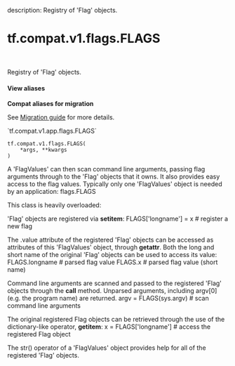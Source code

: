 description: Registry of 'Flag' objects.

<div itemscope itemtype="http://developers.google.com/ReferenceObject">
<meta itemprop="name" content="tf.compat.v1.flags.FLAGS" />
<meta itemprop="path" content="Stable" />
</div>

# tf.compat.v1.flags.FLAGS

<!-- Insert buttons and diff -->

<table class="tfo-notebook-buttons tfo-api nocontent" align="left">

</table>



Registry of 'Flag' objects.

<section class="expandable">
  <h4 class="showalways">View aliases</h4>
  <p>
<b>Compat aliases for migration</b>
<p>See
<a href="https://www.tensorflow.org/guide/migrate">Migration guide</a> for
more details.</p>
<p>`tf.compat.v1.app.flags.FLAGS`</p>
</p>
</section>

<pre class="devsite-click-to-copy prettyprint lang-py tfo-signature-link">
<code>tf.compat.v1.flags.FLAGS(
    *args, **kwargs
)
</code></pre>



<!-- Placeholder for "Used in" -->

A 'FlagValues' can then scan command line arguments, passing flag
arguments through to the 'Flag' objects that it owns.  It also
provides easy access to the flag values.  Typically only one
'FlagValues' object is needed by an application: flags.FLAGS

This class is heavily overloaded:

'Flag' objects are registered via __setitem__:
     FLAGS['longname'] = x   # register a new flag

The .value attribute of the registered 'Flag' objects can be accessed
as attributes of this 'FlagValues' object, through __getattr__.  Both
the long and short name of the original 'Flag' objects can be used to
access its value:
     FLAGS.longname          # parsed flag value
     FLAGS.x                 # parsed flag value (short name)

Command line arguments are scanned and passed to the registered 'Flag'
objects through the __call__ method.  Unparsed arguments, including
argv[0] (e.g. the program name) are returned.
     argv = FLAGS(sys.argv)  # scan command line arguments

The original registered Flag objects can be retrieved through the use
of the dictionary-like operator, __getitem__:
     x = FLAGS['longname']   # access the registered Flag object

The str() operator of a 'FlagValues' object provides help for all of
the registered 'Flag' objects.